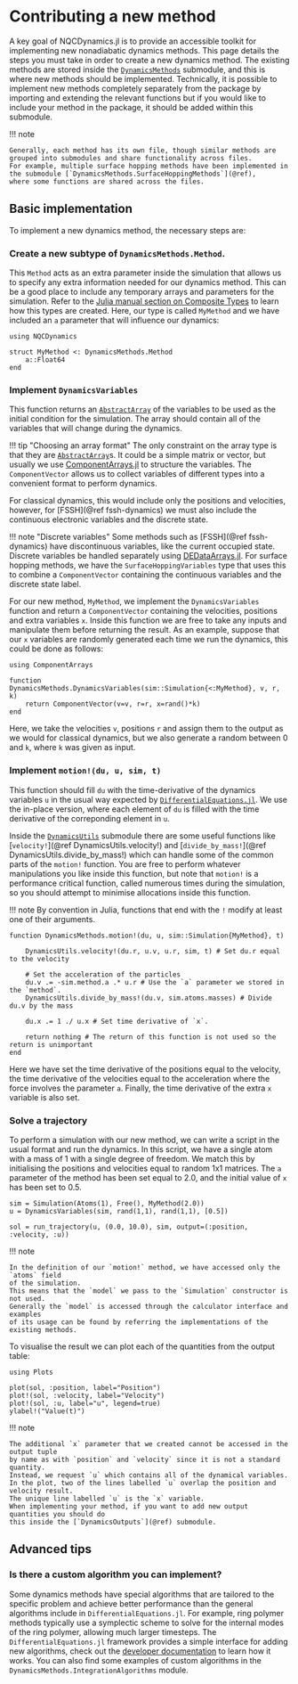 
# Contributing a new method

A key goal of NQCDynamics.jl is to provide an accessible toolkit for implementing new nonadiabatic dynamics methods.
This page details the steps you must take in order to create a new dynamics method.
The existing methods are stored inside the [`DynamicsMethods`](@ref) submodule, and this is where new methods should be implemented.
Technically, it is possible to implement new methods completely separately from the package by importing and extending
the relevant functions but if you would like to include your method in the package, it should be added within this submodule.

!!! note

    Generally, each method has its own file, though similar methods are grouped into submodules and share functionality across files.
    For example, multiple surface hopping methods have been implemented in the submodule [`DynamicsMethods.SurfaceHoppingMethods`](@ref),
    where some functions are shared across the files. 

## Basic implementation

To implement a new dynamics method, the necessary steps are:

### Create a new subtype of `DynamicsMethods.Method`.

This `Method` acts as an extra parameter inside the simulation that allows us to specify
any extra information needed for our dynamics method.
This can be a good place to include any temporary arrays and parameters for the simulation.
Refer to the [Julia manual section on Composite Types](https://docs.julialang.org/en/v1/manual/types/#Composite-Types)
to learn how this types are created.
Here, our type is called `MyMethod` and we have included an `a` parameter that will influence our dynamics:
```@example mymethod
using NQCDynamics

struct MyMethod <: DynamicsMethods.Method
    a::Float64
end
```

### Implement `DynamicsVariables`

This function returns an [`AbstractArray`](https://docs.julialang.org/en/v1/manual/arrays/)
of the variables to be used as the initial condition for the simulation.
The array should contain all of the variables that will change during the dynamics.

!!! tip "Choosing an array format"
    The only constraint on the array type is that they are [`AbstractArray`](https://docs.julialang.org/en/v1/manual/arrays/)s.
    It could be a simple matrix or vector, but usually we use [ComponentArrays.jl](https://github.com/jonniedie/ComponentArrays.jl) to structure the variables.
    The `ComponentVector` allows us to collect variables of different types into a convenient format to perform dynamics.

For classical dynamics, this would include only the positions and velocities,
however, for [FSSH](@ref fssh-dynamics) we must also include the continuous electronic variables
and the discrete state.

!!! note "Discrete variables"
    Some methods such as [FSSH](@ref fssh-dynamics) have discontinuous variables, like the current occupied state.
    Discrete variables be handled separately using [DEDataArrays.jl](https://github.com/SciML/DEDataArrays.jl).
    For surface hopping methods, we have the `SurfaceHoppingVariables` type that uses this to combine a `ComponentVector`
    containing the continuous variables and the discrete state label.

For our new method, `MyMethod`, we implement the `DynamicsVariables` function and return a `ComponentVector` containing
the velocities, positions and extra variables `x`.
Inside this function we are free to take any inputs and manipulate them before returning the result.
As an example, suppose that our `x` variables are randomly generated each time we run the dynamics,
this could be done as follows:
```@example mymethod
using ComponentArrays

function DynamicsMethods.DynamicsVariables(sim::Simulation{<:MyMethod}, v, r, k)
    return ComponentVector(v=v, r=r, x=rand()*k)
end
```
Here, we take the velocities `v`, positions `r` and assign them to the output as we would for classical dynamics,
but we also generate a random between 0 and `k`, where `k` was given as input.

### Implement `motion!(du, u, sim, t)`

This function should fill `du` with the time-derivative of the dynamics variables `u` in the
usual way expected by [`DifferentialEquations.jl`](https://diffeq.sciml.ai/stable/tutorials/ode_example/#Example-2:-Solving-Systems-of-Equations).
We use the in-place version, where each element of `du` is filled with the time derivative of
the correponding element in `u`.

Inside the [`DynamicsUtils`](@ref) submodule there are some useful functions like [`velocity!`](@ref DynamicsUtils.velocity!) and
[`divide_by_mass!`](@ref DynamicsUtils.divide_by_mass!) which can handle some of the common parts of the `motion!` function.
You are free to perform whatever manipulations you like inside this function, but note that
`motion!` is a performance critical function, called numerous times during the simulation,
so you should attempt to minimise allocations inside this function.

!!! note
    By convention in Julia, functions that end with the `!` modify at least one of their arguments.

```@example mymethod
function DynamicsMethods.motion!(du, u, sim::Simulation{MyMethod}, t)

    DynamicsUtils.velocity!(du.r, u.v, u.r, sim, t) # Set du.r equal to the velocity

    # Set the acceleration of the particles
    du.v .= -sim.method.a .* u.r # Use the `a` parameter we stored in the `method`.
    DynamicsUtils.divide_by_mass!(du.v, sim.atoms.masses) # Divide du.v by the mass

    du.x .= 1 ./ u.x # Set time derivative of `x`.

    return nothing # The return of this function is not used so the return is unimportant
end
```

Here we have set the time derivative of the positions equal to the velocity,
the time derivative of the velocities equal to the acceleration where the force
involves the parameter `a`.
Finally, the time derivative of the extra `x` variable is also set.

### Solve a trajectory

To perform a simulation with our new method, we can write a script in the usual format
and run the dynamics.
In this script, we have a single atom with a mass of 1 with a single degree of freedom.
We match this by initialising the positions and velocities equal to random 1x1 matrices. 
The `a` parameter of the method has been set equal to 2.0, and the initial
value of `x` has been set to 0.5.

```@example mymethod
sim = Simulation(Atoms(1), Free(), MyMethod(2.0))
u = DynamicsVariables(sim, rand(1,1), rand(1,1), [0.5])

sol = run_trajectory(u, (0.0, 10.0), sim, output=(:position, :velocity, :u))
```

!!! note

    In the definition of our `motion!` method, we have accessed only the `atoms` field
    of the simulation.
    This means that the `model` we pass to the `Simulation` constructor is not used.
    Generally the `model` is accessed through the calculator interface and examples
    of its usage can be found by referring the implementations of the existing methods.

To visualise the result we can plot each of the quantities from the output table:
```@example mymethod
using Plots

plot(sol, :position, label="Position")
plot!(sol, :velocity, label="Velocity")
plot!(sol, :u, label="u", legend=true)
ylabel!("Value(t)")
```

!!! note 

    The additional `x` parameter that we created cannot be accessed in the output tuple
    by name as with `position` and `velocity` since it is not a standard quantity.
    Instead, we request `u` which contains all of the dynamical variables.
    In the plot, two of the lines labelled `u` overlap the position and velocity result.
    The unique line labelled `u` is the `x` variable.
    When implementing your method, if you want to add new output quantities you should do
    this inside the [`DynamicsOutputs`](@ref) submodule.

## Advanced tips

### Is there a custom algorithm you can implement?

Some dynamics methods have special algorithms that are tailored to the specific problem
and achieve better performance than the general algorithms include in
`DifferentialEquations.jl`.
For example, ring polymer methods typically use a symplectic scheme to solve for the
internal modes of the ring polymer, allowing much larger timesteps.
The `DifferentialEquations.jl` framework provides a simple interface for adding new
algorithms, check out the [developer documentation](https://devdocs.sciml.ai/dev/)
to learn how it works.
You can also find some examples of custom algorithms in the `DynamicsMethods.IntegrationAlgorithms` module.
